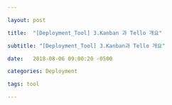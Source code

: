 ```yaml
---

layout: post

title:  "[Deployment_Tool] 3.Kanban 과 Tello 개요"

subtitle: "[Deployment_Tool] 3.Kanban과 Tello 개요"

date:   2018-08-06 09:00:20 -0500

categories: Deployment

tags: tool

---
```


## 